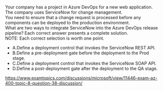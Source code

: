 Your company has a project in Azure DevOps for a new web application.<br/>The company uses ServiceNow for change management.<br/>You need to ensure that a change request is processed before any components can be deployed to the production environment.<br/>What are two ways to integrate ServiceNow into the Azure DevOps release pipeline? Each correct answer presents a complete solution.<br/>NOTE: Each correct selection is worth one point.<br/><ul><li class="multi-choice-item"><span class="multi-choice-letter" data-choice-letter="A">A.</span>Define a deployment control that invokes the ServiceNow REST API.</li><li class="multi-choice-item correct-hidden"><span class="multi-choice-letter" data-choice-letter="B">B.</span>Define a pre-deployment gate before the deployment to the Prod stage.</li><li class="multi-choice-item"><span class="multi-choice-letter" data-choice-letter="C">C.</span>Define a deployment control that invokes the ServiceNow SOAP API.</li><li class="multi-choice-item correct-hidden"><span class="multi-choice-letter" data-choice-letter="D">D.</span>Define a post-deployment gate after the deployment to the QA stage.</li></ul><p><a href="https://www.examtopics.com/discussions/microsoft/view/11446-exam-az-400-topic-8-question-38-discussion/">https://www.examtopics.com/discussions/microsoft/view/11446-exam-az-400-topic-8-question-38-discussion/</a></p><script src="https://giscus.app/client.js"                    data-repo="azsamples/az204"                    data-repo-id="R_kgDOMRXzDQ"                    data-category="General"                    data-category-id="DIC_kwDOMRXzDc4Cgi27"                    data-mapping="pathname"                    data-strict="0"                    data-reactions-enabled="0"                    data-emit-metadata="0"                    data-input-position="bottom"                    data-theme="preferred_color_scheme"                    data-lang="en"                    crossorigin="anonymous"                    async>                    </script>